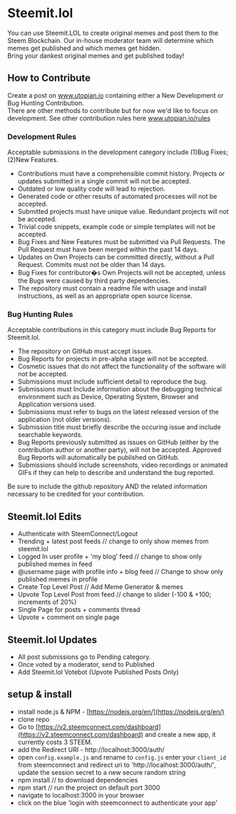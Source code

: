 # Steemit.lol
You can use Steemit.LOL to create original memes and post them to the Steem Blockchain. Our in-house moderator team will determine which memes get published and which memes get hidden.  
Bring your dankest original memes and get published today!

## How to Contribute

Create a post on www.utopian.io containing either a New Development or Bug Hunting Contribution.  
There are other methods to contribute but for now we'd like to focus on development. See other contribution rules here www.utopian.io/rules

###  Development Rules
Acceptable submissions in the development category include (1)Bug Fixes; (2)New Features.

   * Contributions must have a comprehensible commit history. Projects or updates submitted in a single commit will not be accepted.
   * Outdated or low quality code will lead to rejection.
   * Generated code or other results of automated processes will not be accepted.
   * Submitted projects must have unique value. Redundant projects will not be accepted.
   * Trivial code snippets, example code or simple templates will not be accepted.
   * Bug Fixes and New Features must be submitted via Pull Requests. The Pull Request must have been merged within the past 14 days.
   * Updates on Own Projects can be committed directly, without a Pull Request. Commits must not be older than 14 days.
   * Bug Fixes for contributor�s Own Projects will not be accepted, unless the Bugs were caused by third party dependencies.
   * The repository must contain a readme file with usage and install instructions, as well as an appropriate open source license.

### Bug Hunting Rules
Acceptable contributions in this category must include Bug Reports for Steemit.lol.

   * The repository on GitHub must accept issues.
   * Bug Reports for projects in pre-alpha stage will not be accepted.
   * Cosmetic issues that do not affect the functionality of the software will not be accepted.
   * Submissions must include sufficient detail to reproduce the bug.
   * Submissions must Include information about the debugging technical environment such as Device, Operating System, Browser and Application versions used.
   * Submissions must refer to bugs on the latest released version of the application (not older versions).
   * Submission title must briefly describe the occuring issue and include searchable keywords.
   * Bug Reports previously submitted as issues on GitHub (either by the contribution author or another party), will not be accepted. Approved Bug Reports will automatically be published on GitHub.
   * Submissions should include screenshots, video recordings or animated GIFs if they can help to describe and understand the bug reported.

Be sure to include the github repository AND the related information necessary to be credited for your contribution.

## Steemit.lol Edits
- Authenticate with SteemConnect/Logout
- Trending + latest post feeds
// change to only show memes from steemit.lol
- Logged In user profile + 'my blog' feed
// change to show only published memes in feed
- @username page with profile info + blog feed
// Change to show only published memes in profile
- Create Top Level Post
// Add Meme Generator & memes
- Upvote Top Level Post from feed
// change to slider (-100 & +100; increments of 20%)
- Single Page for posts + comments thread
- Upvote + comment on single page

## Steemit.lol Updates
- All post submissions go to Pending category.
- Once voted by a moderator, send to Published
- Add Steemit.lol Votebot (Upvote Published Posts Only)

## setup & install
- install node.js & NPM - [https://nodejs.org/en/](https://nodejs.org/en/)
- clone repo
- Go to [https://v2.steemconnect.com/dashboard](https://v2.steemconnect.com/dashboard) and create a new app, it currently costs 3 STEEM.
- add the Redirect URI - http://localhost:3000/auth/
- open ```config.example.js``` and rename to ```config.js``` enter your ```client_id``` from steemconnect and redirect uri to 'http://localhost:3000/auth/', update the session secret to a new secure random string
- npm install // to download dependencies
- npm start // run the project on default port 3000
- navigate to localhost:3000 in your browser
- click on the blue 'login with steemconnect to authenticate your app'

